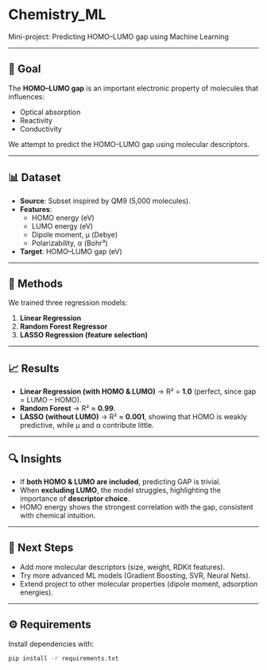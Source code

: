 # Chemistry_ML
Mini-project: Predicting HOMO–LUMO gap using Machine Learning

---

## 🎯 Goal
The **HOMO–LUMO gap** is an important electronic property of molecules that influences:  
- Optical absorption  
- Reactivity  
- Conductivity  

We attempt to predict the HOMO–LUMO gap using molecular descriptors.  

---

## 📊 Dataset
- **Source**: Subset inspired by QM9 (5,000 molecules).  
- **Features**:  
  - HOMO energy (eV)  
  - LUMO energy (eV)  
  - Dipole moment, μ (Debye)  
  - Polarizability, α (Bohr³)  
- **Target**: HOMO–LUMO gap (eV)  

---

## 🔧 Methods
We trained three regression models:  
1. **Linear Regression**  
2. **Random Forest Regressor**  
3. **LASSO Regression (feature selection)**  

---

## 📈 Results
- **Linear Regression (with HOMO & LUMO)** → R² = **1.0** (perfect, since gap = LUMO – HOMO).  
- **Random Forest** → R² ≈ **0.99**.  
- **LASSO (without LUMO)** → R² ≈ **0.001**, showing that HOMO is weakly predictive, while μ and α contribute little.  

---

## 🔍 Insights
- If **both HOMO & LUMO are included**, predicting GAP is trivial.  
- When **excluding LUMO**, the model struggles, highlighting the importance of **descriptor choice**.  
- HOMO energy shows the strongest correlation with the gap, consistent with chemical intuition.  

---

## 📌 Next Steps
- Add more molecular descriptors (size, weight, RDKit features).  
- Try more advanced ML models (Gradient Boosting, SVR, Neural Nets).  
- Extend project to other molecular properties (dipole moment, adsorption energies).  

---

## ⚙️ Requirements
Install dependencies with:
```bash
pip install -r requirements.txt
